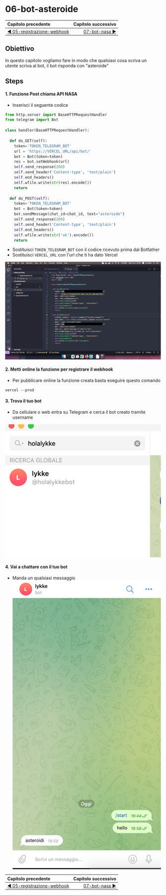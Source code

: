 # 06-bot-asteroide

| Capitolo precedente                                                                                                                                          | Capitolo successivo                                                                           |
| :--------------------------------------------------------------------------------------------------------------------------------------------------------------- | ---------------------------------------------------------------------------------------------------: |
| [◀︎ 05-registrazione-webhook](../05-registrazione-webhook)  | [07-bot-nasa ▶︎](../07-bot-nasa) |

## Obiettivo

In questo capitolo vogliamo fare in modo che qualsiasi cosa scriva un utente scriva al bot, il bot risponda con "asteroide"

## Steps

#### 1. Funzione Post chiama API NASA

- Inserisci il seguente codice
``` py
from http.server import BaseHTTPRequestHandler
from telegram import Bot

class handler(BaseHTTPRequestHandler):

  def do_GET(self):
    token='TOKEN_TELEGRAM_BOT'
    url = 'https://VERCEL_URL/api/bot/'
    bot = Bot(token=token)
    res = bot.setWebhook(url)
    self.send_response(200)
    self.send_header('Content-type', 'text/plain')
    self.end_headers()
    self.wfile.write(str(res).encode())
    return

  def do_POST(self):
    token='TOKEN_TELEGRAM_BOT'
    bot = Bot(token=token)
    bot.sendMessage(chat_id=chat_id, text="asteroide")
    self.send_response(200)
    self.send_header('Content-type', 'text/plain')
    self.end_headers()
    self.wfile.write(str('ok').encode())
    return


```

- Sostituisci `TOKEN_TELEGRAM_BOT` con il codice ricevuto prima dal Botfather
- Sostituisci `VERCEL_URL` con l'url che ti ha dato Vercel

<kbd>![15-bot-asteroide.png](../assets/Lessons/15-bot-asteroide.png)</kbd>

#### 2. Metti online la funzione per registrare il webhook

- Per pubblicare online la funzione creata basta eseguire questo comando
```
vercel --prod
```

#### 3. Trova il tuo bot
- Da cellulare o web entra su Telegram e cerca il bot creato tramite username

<kbd>![16-add-bot-from-telegram](../assets/Lessons/16-add-bot-from-telegram.png)</kbd>

#### 4. Vai a chattare con il tuo bot
- Manda un qualsiasi messaggio
<kbd>![16-add-bot-from-telegram](../assets/Lessons/18-telegram-asteroide-bot.png)</kbd>


| Capitolo precedente                                                                                                                                          | Capitolo successivo                                                                           |
| :--------------------------------------------------------------------------------------------------------------------------------------------------------------- | ---------------------------------------------------------------------------------------------------: |
| [◀︎ 05-registrazione-webhook](../05-registrazione-webhook)  | [07-bot-nasa ▶︎](../07-bot-nasa) |